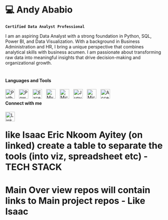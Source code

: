 # 💻 Andy Ababio
**`Certified Data Analyst Professional`**

I am an aspiring Data Analyst with a strong foundation in Python, SQL, Power BI, and Data Visualization. With a background in Business Administration and HR, I bring a unique perspective that combines analytical skills with business acumen. I am passionate about transforming raw data into meaningful insights that drive decision-making and organizational growth.

#

#### Languages and Tools
<img align="left" alt="Python" width="30px" style="padding-right:10px;" src="https://cdn.jsdelivr.net/gh/devicons/devicon@latest/icons/python/python-original.svg" />
<img align="left" alt="Power BI" width="30px" style="padding-right:10px;" src="https://upload.wikimedia.org/wikipedia/commons/thumb/c/cf/New_Power_BI_Logo.svg/600px-New_Power_BI_Logo.svg.png" />
<img align="left" alt="Excel" width="30px" style="padding-right:10px;" src="https://upload.wikimedia.org/wikipedia/commons/thumb/3/34/Microsoft_Office_Excel_%282019%E2%80%93present%29.svg/512px-Microsoft_Office_Excel_%282019%E2%80%93present%29.svg.png" />
<img align="left" alt="MySQL" width="30px" style="padding-right:10px;" src="https://cdn.jsdelivr.net/gh/devicons/devicon/icons/mysql/mysql-original.svg" />
<img align="left" alt="Microsoft SQL Server" width="30px" style="padding-right:10px;" src="https://www.svgrepo.com/show/303229/microsoft-sql-server-logo.svg" />
<img align="left" alt="Jupyter Notebooks" width="30px" style="padding-right:10px;" src="https://cdn.jsdelivr.net/gh/devicons/devicon/icons/jupyter/jupyter-original.svg" />
<img align="left" alt="Microsoft Azure" width="30px" style="padding-right:10px;" src="https://cdn.jsdelivr.net/gh/devicons/devicon/icons/azure/azure-original.svg" />
<img align="left" alt="Access" width="30px" style="padding-right:10px;" src="https://upload.wikimedia.org/wikipedia/commons/thumb/f/f8/Microsoft_Access_2013-2019_logo.svg/586px-Microsoft_Access_2013-2019_logo.svg.png" />
<br/>

#### Connect with me
<a href="https://www.linkedin.com/in/andy-ababio/" target="_blank">
  <img align="left" alt="LinkedIn" width="30px" style="padding-right:10px;" src="https://upload.wikimedia.org/wikipedia/commons/8/81/LinkedIn_icon.svg" />
</a>

<br/>

#

# like Isaac Eric Nkoom Ayitey (on linked) create a table to separate the tools (into viz, spreadsheet etc) - TECH STACK
# Main Over view repos will contain links to Main project repos - Like Isaac
# 






